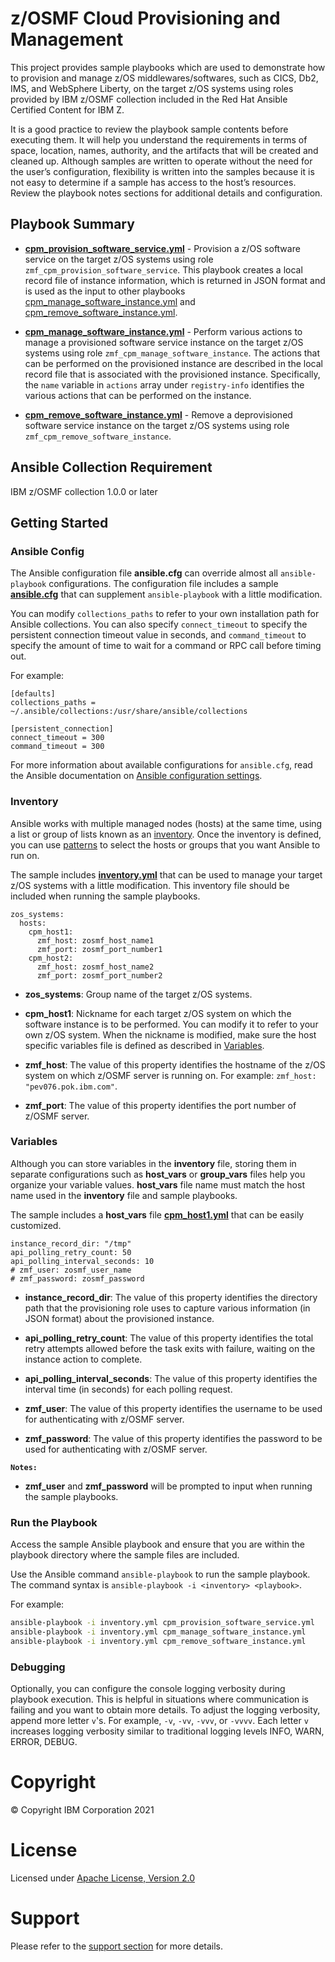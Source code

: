 # z/OSMF Cloud Provisioning and Management

This project provides sample playbooks which are used to demonstrate how to
provision and manage z/OS middlewares/softwares, such as CICS, Db2, IMS, and
WebSphere Liberty, on the target z/OS systems using roles provided by IBM
z/OSMF collection included in the Red Hat Ansible Certified Content for IBM Z.

It is a good practice to review the playbook sample contents before executing
them.
It will help you understand the requirements in terms of space, location,
names, authority, and the artifacts that will be created and cleaned up.
Although samples are written to operate without the need for the user’s
configuration, flexibility is written into the samples because it is not easy
to determine if a sample has access to the host’s resources.
Review the playbook notes sections for additional details and configuration.

## Playbook Summary

- [**cpm_provision_software_service.yml**](cpm_provision_software_service.yml) -
Provision a z/OS software service on the target z/OS systems using role
`zmf_cpm_provision_software_service`.
This playbook creates a local record file of instance information, which is
returned in JSON format and is used as the input to other playbooks
[cpm_manage_software_instance.yml](cpm_manage_software_instance.yml) and
[cpm_remove_software_instance.yml](cpm_remove_software_instance.yml).

- [**cpm_manage_software_instance.yml**](cpm_manage_software_instance.yml) -
Perform various actions to manage a provisioned software service instance on
the target z/OS systems using role `zmf_cpm_manage_software_instance`.
The actions that can be performed on the provisioned instance are described in
the local record file that is associated with the provisioned instance.
Specifically, the `name` variable in `actions` array under `registry-info`
identifies the various actions that can be performed on the instance.

- [**cpm_remove_software_instance.yml**](cpm_remove_software_instance.yml) -
Remove a deprovisioned software service instance on the target z/OS systems
using role `zmf_cpm_remove_software_instance`.

## Ansible Collection Requirement

IBM z/OSMF collection 1.0.0 or later

## Getting Started

### Ansible Config

The Ansible configuration file **ansible.cfg** can override almost all
`ansible-playbook` configurations.
The configuration file includes a sample [**ansible.cfg**](ansible.cfg) that can
supplement `ansible-playbook` with a little modification.

You can modify `collections_paths` to refer to your own installation path for
Ansible collections.
You can also specify `connect_timeout` to specify the persistent connection
timeout value in seconds, and `command_timeout` to specify the amount of time
to wait for a command or RPC call before timing out.

For example:

``` {.yaml}
[defaults]
collections_paths = ~/.ansible/collections:/usr/share/ansible/collections

[persistent_connection]
connect_timeout = 300
command_timeout = 300
```

For more information about available configurations for `ansible.cfg`,
read the Ansible documentation on
[Ansible configuration settings](https://docs.ansible.com/ansible/latest/reference_appendices/config.html#ansible-configuration-settings-locations).

### Inventory

Ansible works with multiple managed nodes (hosts) at the same time,
using a list or group of lists known as an
[inventory](https://docs.ansible.com/ansible/latest/user_guide/intro_inventory.html).
Once the inventory is defined, you can use
[patterns](https://docs.ansible.com/ansible/latest/user_guide/intro_patterns.html#intro-patterns)
to select the hosts or groups that you want Ansible to run on.

The sample includes [**inventory.yml**](inventory.yml) that can be used to manage
your target z/OS systems with a little modification.
This inventory file should be included when running the sample playbooks.

``` {.yaml}
zos_systems:
  hosts:
    cpm_host1:
      zmf_host: zosmf_host_name1
      zmf_port: zosmf_port_number1
    cpm_host2:
      zmf_host: zosmf_host_name2
      zmf_port: zosmf_port_number2
```

- **zos_systems**: Group name of the target z/OS systems.

- **cpm_host1**: Nickname for each target z/OS system on which the software
instance is to be performed.
You can modify it to refer to your own z/OS system.
When the nickname is modified, make sure the host specific variables file is
defined as described in [Variables](#Variables).

- **zmf_host**: The value of this property identifies the hostname of the z/OS
system on which z/OSMF server is running on.
For example: `zmf_host: "pev076.pok.ibm.com"`.

- **zmf_port**: The value of this property identifies the port number of
z/OSMF server.

### Variables

Although you can store variables in the **inventory** file, storing them in
separate configurations such as **host_vars** or **group_vars** files help
you organize your variable values. **host_vars** file name must match the host
name used in the **inventory** file and sample playbooks.

The sample includes a **host_vars** file
[**cpm_host1.yml**](host_vars/cpm_host1.yml) that can be easily customized.

``` {.yaml}
instance_record_dir: "/tmp"
api_polling_retry_count: 50
api_polling_interval_seconds: 10
# zmf_user: zosmf_user_name
# zmf_password: zosmf_password
```

- **instance_record_dir**: The value of this property identifies the directory
path that the provisioning role uses to capture various information
(in JSON format) about the provisioned instance.

- **api_polling_retry_count**: The value of this property identifies the total
retry attempts allowed before the task exits with failure, waiting on the
instance action to complete.

- **api_polling_interval_seconds**: The value of this property identifies the
interval time (in seconds) for each polling request.

- **zmf_user**: The value of this property identifies the username to be used
for authenticating with z/OSMF server.

- **zmf_password**: The value of this property identifies the password to be
used for authenticating with z/OSMF server.

**`Notes:`**

- **zmf_user** and **zmf_password** will be prompted to input when running the
sample playbooks.

### Run the Playbook

Access the sample Ansible playbook and ensure that you are within the playbook
directory where the sample files are included.

Use the Ansible command `ansible-playbook` to run the sample playbook.
The command syntax is `ansible-playbook -i <inventory> <playbook>`.

For example:

```bash
ansible-playbook -i inventory.yml cpm_provision_software_service.yml
ansible-playbook -i inventory.yml cpm_manage_software_instance.yml
ansible-playbook -i inventory.yml cpm_remove_software_instance.yml
```

### Debugging

Optionally, you can configure the console logging verbosity during playbook
execution.
This is helpful in situations where communication is failing and you want to
obtain more details.
To adjust the logging verbosity, append more letter `v`'s.
For example, `-v`, `-vv`, `-vvv`, or `-vvvv`.
Each letter `v` increases logging verbosity similar to traditional logging
levels INFO, WARN, ERROR, DEBUG.

# Copyright

© Copyright IBM Corporation 2021

# License

Licensed under
[Apache License, Version 2.0](https://opensource.org/licenses/Apache-2.0)

# Support

Please refer to the [support section](../../README.md#support) for more
details.
